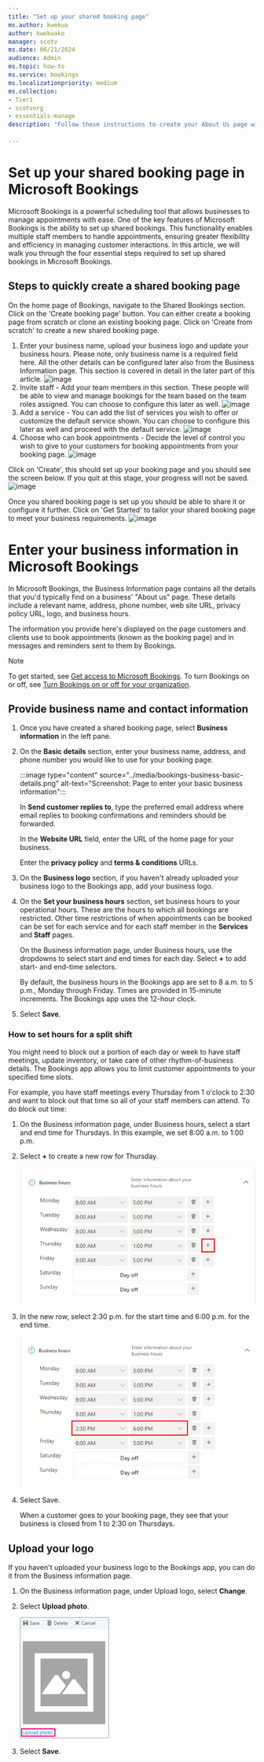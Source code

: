 ```yaml
---
title: "Set up your shared booking page"
ms.author: kwekua
author: kwekuako
manager: scotv
ms.date: 06/21/2024
audience: Admin
ms.topic: how-to
ms.service: bookings
ms.localizationpriority: medium
ms.collection:
- Tier1
- scotvorg
- essentials-manage
description: "Follow these instructions to create your About Us page with business name, address, phone number, website URL, logo, and business hours in Microsoft Bookings."

---
```


# Set up your shared booking page in Microsoft Bookings
Microsoft Bookings is a powerful scheduling tool that allows businesses to manage appointments with ease. One of the key features of Microsoft Bookings is the ability to set up shared bookings. This functionality enables multiple staff members to handle appointments, ensuring greater flexibility and efficiency in managing customer interactions. In this article, we will walk you through the four essential steps required to set up shared bookings in Microsoft Bookings.

## Steps to quickly create a shared booking page
On the home page of Bookings, navigate to the Shared Bookings section. Click on the 'Create booking page' button.
You can either create a booking page from scratch or clone an existing booking page.
Click on 'Create from scratch' to create a new shared booking page.
1. Enter your business name, upload your business logo and update your business hours. Please note, only business name is a required field here. All the other details can be configured later also from the Business Information page. This section is covered in detail in the later part of this article.
![image](https://github.com/MicrosoftDocs/microsoft-365-docs/assets/153553282/25153f80-0e42-4163-b9ec-703a9031df60)
2. Invite staff - Add your team members in this section. These people will be able to view and manage bookings for the team based on the team roles assigned. You can choose to configure this later as well.
   ![image](https://github.com/MicrosoftDocs/microsoft-365-docs/assets/153553282/743b47fd-ba5f-466e-8ba0-995738c5462e)
3. Add a service - You can add the list of services you wish to offer or customize the default service shown. You can choose to configure this later as well and proceed with the default service.
   ![image](https://github.com/MicrosoftDocs/microsoft-365-docs/assets/153553282/6769c6ba-70c0-4e85-ae19-b25ec68950e8)
4. Choose who can book appointments - Decide the level of control you wish to give to your customers for booking appointments from your booking page.
   ![image](https://github.com/MicrosoftDocs/microsoft-365-docs/assets/153553282/73efa70e-8991-4ff9-bb61-252f7281d27e)

Click on 'Create', this should set up your booking page and you should see the screen below. If you quit at this stage, your progress will not be saved.
![image](https://github.com/MicrosoftDocs/microsoft-365-docs/assets/153553282/59a9153e-8adf-4bc5-ac66-f13713916868)

Once you shared booking page is set up you should be able to share it or configure it further. Click on 'Get Started' to tailor your shared booking page to meet your business requirements.
![image](https://github.com/MicrosoftDocs/microsoft-365-docs/assets/153553282/1ff4c006-c1bf-4995-a004-5596a9e519eb)


# Enter your business information in Microsoft Bookings

In Microsoft Bookings, the Business Information page contains all the details that you'd typically find on a business' "About us" page. These details include a relevant name, address, phone number, web site URL, privacy policy URL, logo, and business hours.

The information you provide here's displayed on the page customers and clients use to book appointments (known as the booking page) and in messages and reminders sent to them by Bookings.

> [!NOTE]
> To get started, see [Get access to Microsoft Bookings](get-access.md). To turn Bookings on or off, see [Turn Bookings on or off for your organization](turn-bookings-on-or-off.md).

## Provide business name and contact information

1. Once you have created a shared booking page, select **Business information** in the left pane.

1. On the **Basic details** section, enter your business name, address, and phone number you would like to use for your booking page.

    :::image type="content" source="../media/bookings-business-basic-details.png" alt-text="Screenshot: Page to enter your basic business information":::

    In **Send customer replies to**, type the preferred email address where email replies to booking confirmations and reminders should be forwarded.

    In the **Website URL** field, enter the URL of the home page for your business.

    Enter the **privacy policy** and **terms & conditions** URLs.

1. On the **Business logo** section, if you haven't already uploaded your business logo to the Bookings app, add your business logo.

1. On the **Set your business hours** section, set business hours to your operational hours. These are the hours to which all bookings are restricted. Other time restrictions of when appointments can be booked can be set for each service and for each staff member in the **Services** and **Staff** pages.

    On the Business information page, under Business hours, use the dropdowns to select start and end times for each day. Select **+** to add start- and end-time selectors.

    By default, the business hours in the Bookings app are set to 8 a.m. to 5 p.m., Monday through Friday. Times are provided in 15-minute increments. The Bookings app uses the 12-hour clock.

1. Select **Save**.

### How to set hours for a split shift

You might need to block out a portion of each day or week to have staff meetings, update inventory, or take care of other rhythm-of-business details. The Bookings app allows you to limit customer appointments to your specified time slots.

For example, you have staff meetings every Thursday from 1 o'clock to 2:30 and want to block out that time so all of your staff members can attend. To do block out time:

1. On the Business information page, under Business hours, select a start and end time for Thursdays. In this example, we set 8:00 a.m. to 1:00 p.m.

1. Select **+** to create a new row for Thursday.

   ![Image of Business hours UI.](../media/bookings-split-shift-1.png)

1. In the new row, select 2:30 p.m. for the start time and 6:00 p.m. for the end time.

   ![Image of Business hours UI with hours added.](../media/bookings-split-shift-hours-1.png)

1. Select Save.

    When a customer goes to your booking page, they see that your business is closed from 1 to 2:30 on Thursdays.

## Upload your logo

If you haven't uploaded your business logo to the Bookings app, you can do it from the Business information page.

1. On the Business information page, under Upload logo, select **Change**.

1. Select **Upload photo**.

   ![Image of upload photo button.](../media/bookings-upload-photo.png)

1. Select **Save**.

